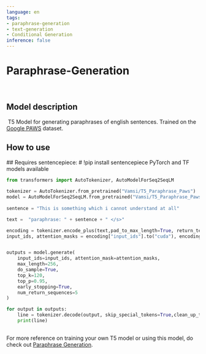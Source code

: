 ```yaml
---
language: en
tags:
- paraphrase-generation
- text-generation
- Conditional Generation
inference: false
---
```


# Paraphrase-Generation
​
## Model description
​
T5 Model for generating paraphrases of english sentences. Trained on the [Google PAWS](https://github.com/google-research-datasets/paws) dataset.
​
## How to use
​## Requires sentencepiece: # !pip install sentencepiece
PyTorch and TF models available
​
```python
from transformers import AutoTokenizer, AutoModelForSeq2SeqLM
​
tokenizer = AutoTokenizer.from_pretrained("Vamsi/T5_Paraphrase_Paws")  
model = AutoModelForSeq2SeqLM.from_pretrained("Vamsi/T5_Paraphrase_Paws").to('cuda')
​
sentence = "This is something which i cannot understand at all"

text =  "paraphrase: " + sentence + " </s>"

encoding = tokenizer.encode_plus(text,pad_to_max_length=True, return_tensors="pt")
input_ids, attention_masks = encoding["input_ids"].to("cuda"), encoding["attention_mask"].to("cuda")


outputs = model.generate(
    input_ids=input_ids, attention_mask=attention_masks,
    max_length=256,
    do_sample=True,
    top_k=120,
    top_p=0.95,
    early_stopping=True,
    num_return_sequences=5
)

for output in outputs:
    line = tokenizer.decode(output, skip_special_tokens=True,clean_up_tokenization_spaces=True)
    print(line)
​

```

For more reference on training your own T5 model or using this model, do check out [Paraphrase Generation](https://github.com/Vamsi995/Paraphrase-Generator).
